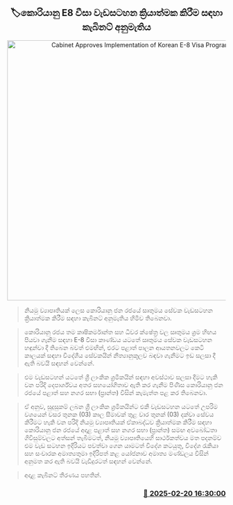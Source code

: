 <p align='center'><b><h2 align='center' title='Cabinet Approves Implementation of Korean E-8 Visa Program'>🏷කොරියානු E8 වීසා වැඩසටහන ක්‍රියාත්මක කිරීම සඳහා කැබිනට් අනුමැතිය</h2></b></p>
<p align='center'><img src='https://helakuru.sgp1.cdn.digitaloceanspaces.com/esana/images/lib/korean-flag.jpg' width='600' alt='Cabinet Approves Implementation of Korean E-8 Visa Program'></p>

> නියමු ව්‍යාපෘතියක් ලෙස කොරියානු ජන රජයේ සෘතුමය සේවක වැඩසටහන ක්‍රියාත්මක කිරීම සඳහා කැබිනට් අනුමැතිය හිමිව තිබෙනවා.

> කොරියානු රජය තම කෘෂිකර්මාන්ත සහ ධීවර ක්ෂේත්‍ර වල ඍතුමය ශ්‍රම හිඟය පියවා ගැනීම සඳහා E-8 වීසා කාණ්ඩය යටතේ ඍතුමය සේවක වැඩසටහන හඳුන්වා දී තිබෙන බවත් එමඟින්, එරට පළාත් පාලන ආයතනවලට කෙටි කාලයක් සඳහා විදේශීය සේවකයින් නීත්‍යානුකූලව බඳවා ගැනීමට ඉඩ සලසා දී ඇති බවයි සඳහන් වෙන්නේ.

> එම වැඩසටහන් යටතේ ශ්‍රී ලාංකික ශ්‍රමිකයින් සඳහා අවස්ථාව සලසා දීමට හැකි වන පරිදි දෙපාර්ශ්වය අතර සහයෝගිතාව ඇති කර ගැනීම පිණිස කොරියානු ජන රජයේ පළාත් සහ නගර සභා (ප්‍රාන්ත) විසින් කැමැත්ත පළ කර තිබෙනවා.

> ඒ අනුව, සුදුසුකම් ලබන ශ්‍රී ලාංකික ශ්‍රමිකයින්ට එකී වැඩසටහන යටතේ උපරිම වශයෙන් වසර තුනක (03) කාල සීමාවක් තුළ වාර තුනක් (03) දක්වා සේවය කිරීමට හැකි වන පරිදි නියමු ව්‍යාපෘතියක් ඒකාබද්ධව ක්‍රියාත්මක කිරීම සඳහා කොරියානු ජන රජයේ අදාළ පළාත් සහ නගර සභා (ප්‍රාන්ත) සමඟ අවබෝධතා ගිවිසුම්වලට අත්සන් තැබීමටත්, නියමු ව්‍යාපෘතියෙහි සාර්ථකත්වය මත පදනම්ව එම වැඩ සටහන ඉදිරියට පවත්වා ගෙන යාමටත් විදේශ කටයුතු, විදේශ රැකියා සහ සංචාරක අමාත්‍යතුමා ඉදිරිපත් කළ යෝජනාව අමාත්‍ය මණ්ඩලය විසින් අනුමත කර ඇති බවයි වැඩිදුරටත් සඳහන් වෙන්නේ.

> අදාළ කැබිනට් තීරණය පහතින්. 



<h3 align='right'><a href='https://www.helakuru.lk/esana/p/107670/'>📅 2025-02-20 16:30:00</a></h3>
